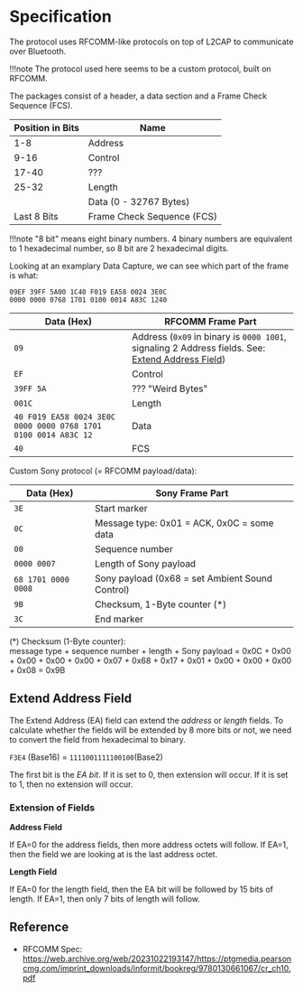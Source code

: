 # Specification

The protocol uses RFCOMM-like protocols on top of L2CAP to communicate over Bluetooth.

!!!note
    The protocol used here seems to be a custom protocol, built on RFCOMM.

The packages consist of a header, a data section and a Frame Check Sequence (FCS).

| Position in Bits | Name                       |
| ---------------- | -------------------------- |
| 1-8              | Address                    |
| 9-16             | Control                    |
| 17-40            | ???                        |
| 25-32            | Length                     |
|                  | Data (0 - 32767 Bytes)     |
| Last 8 Bits      | Frame Check Sequence (FCS) |

!!!note
    "8 bit" means eight binary numbers. 4 binary numbers are equivalent to 1 hexadecimal number, so 8 bit are 2 hexadecimal digits.

Looking at an examplary Data Capture, we can see which part of the frame is what:

```
09EF 39FF 5A00 1C40 F019 EA58 0024 3E0C
0000 0000 0768 1701 0100 0014 A83C 1240 
```

| Data (Hex)                                                     | RFCOMM Frame Part                                                                                             |
| -------------------------------------------------------------- | ------------------------------------------------------------------------------------------------------------- |
| `09`                                                           | Address (`0x09` in binary is `0000 1001`, signaling 2 Address fields. See: [Extend Address Field](#ea-field)) |
| `EF`                                                           | Control                                                                                                       |
| `39FF 5A`                                                      | ??? "Weird Bytes"                                                                                             |
| `001C`                                                         | Length                                                                                                        |
| `40 F019 EA58 0024 3E0C 0000 0000 0768 1701 0100 0014 A83C 12` | Data                                                                                                          |
| `40`                                                           | FCS                                                                                                           |

Custom Sony protocol (= RFCOMM payload/data):

| Data (Hex)                                                     | Sony Frame Part                                 |
| -------------------------------------------------------------- | ----------------------------------------------- |
| `3E`                                                           | Start marker                                    |
| `0C`                                                           | Message type: 0x01 = ACK, 0x0C = some data      |
| `00`                                                           | Sequence number                                 |
| `0000 0007`                                                    | Length of Sony payload                          |
| `68 1701 0000 0008`                                            | Sony payload (0x68 = set Ambient Sound Control) |
| `9B`                                                           | Checksum, 1-Byte counter (*)                    |
| `3C`                                                           | End marker                                      |

(*) Checksum (1-Byte counter):  
message type + sequence number + length + Sony payload = 0x0C + 0x00 + 0x00 + 0x00 + 0x00 + 0x07 + 0x68 + 0x17 + 0x01 + 0x00 + 0x00 + 0x00 + 0x08 = 0x9B

## <a name="ea-field"></a>Extend Address Field

The Extend Address (EA) field can extend the *address* or *length* fields. To calculate whether the
fields will be extended by 8 more bits or not, we need to convert the field from hexadecimal to
binary.

`F3E4` (Base16) = `1111001111100100`(Base2)

The first bit is the *EA bit*. If it is set to 0, then extension will occur. If it is set to 1, then
no extension will occur.

### Extension of Fields

**Address Field**

If EA=0 for the address fields, then more address octets will follow. If EA=1, then the field we are
looking at is the last address octet.

**Length Field**

If EA=0 for the length field, then the EA bit will be followed by 15 bits of length. If EA=1, then
only 7 bits of length will follow.

## Reference
- RFCOMM Spec: <https://web.archive.org/web/20231022193147/https://ptgmedia.pearsoncmg.com/imprint_downloads/informit/bookreg/9780130661067/cr_ch10.pdf>

